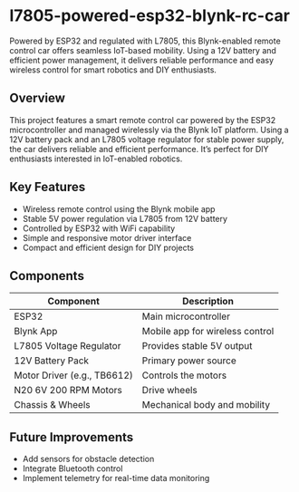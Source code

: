 # l7805-powered-esp32-blynk-rc-car
Powered by ESP32 and regulated with L7805, this Blynk-enabled remote control car offers seamless IoT-based mobility. Using a 12V battery and efficient power management, it delivers reliable performance and easy wireless control for smart robotics and DIY enthusiasts.

## Overview

This project features a smart remote control car powered by the ESP32 microcontroller and managed wirelessly via the Blynk IoT platform. Using a 12V battery pack and an L7805 voltage regulator for stable power supply, the car delivers reliable and efficient performance. It’s perfect for DIY enthusiasts interested in IoT-enabled robotics.

## Key Features

* Wireless remote control using the Blynk mobile app
* Stable 5V power regulation via L7805 from 12V battery
* Controlled by ESP32 with WiFi capability
* Simple and responsive motor driver interface
* Compact and efficient design for DIY projects

## Components

| Component                   | Description                     |
| --------------------------- | ------------------------------- |
| ESP32                       | Main microcontroller            |
| Blynk App                   | Mobile app for wireless control |
| L7805 Voltage Regulator     | Provides stable 5V output       |
| 12V Battery Pack            | Primary power source            |
| Motor Driver (e.g., TB6612) | Controls the motors             |
| N20 6V 200 RPM Motors       | Drive wheels                    |
| Chassis & Wheels            | Mechanical body and mobility    |


## Future Improvements

* Add sensors for obstacle detection
* Integrate Bluetooth control
* Implement telemetry for real-time data monitoring





